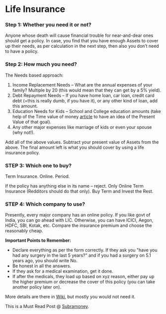 # Life Insurance

### Step 1: Whether you need it or not?

Anyone whose death will cause financial trouble for near-and-dear ones should get a policy. In case, you find that you have enough Assets to cover up their needs, as per calculation in the next step, then also you don’t need to have a policy.

### Step 2: How much you need?

The Needs based approach:

1. Income Replacement Needs – What are the annual expenses of your family? Multiple by 20 \(this would mean that they can get by a 5% yield\). 
2. Debt Repayment Needs – If you have home loan, car loan, credit card debt \(=this is really dumb, if you have it\), or any other kind of loan, add this amount. 
3. Education Needs for Kids – School and College education amounts \(take help of the Time value of money [article](http://www.reddit.com/r/IndiaInvestments/comments/2ngtq6/time_value_of_money_eli5_series/) to have an idea of the Present Value of that goal\).
4. Any other major expenses like marriage of kids or even your spouse \(why not!\).

Add all of the above values. Subtract your present value of Assets from the above. The final amount left is what you should cover by using a life insurance policy.

### STEP 3: Which one to buy?

Term Insurance. Online. Period.

If the policy has anything else in its name – reject. Only Online Term Insurance \(Redditors should do that only\). Buy Term and Invest the Rest.

### STEP 4: Which company to use?

Presently, every major company has an online policy. If you like govt of India, you can go ahead with LIC. Otherwise, you can have ICICI, Aegon, HDFC, SBI, Kotak, etc. Compare the insurance premium and choose the reasonably cheap.

**Important Points to Remember:**

* Declare everything as per the form correctly. If they ask you "have you had any surgery in the last 5 years?" and if you had a surgery on 5.1 years ago, you should write No. 
* Be honest in all the answers. 
* If they ask for a medical examination, get it done. 
* If after the medicals, they load up based on xyz reason, either pay up the higher premium or decrease the cover of this policy \(you can take another policy later on\).

More details are there in [Wiki](https://indiainvestments.gitbook.io/content/new-to-investing-and-eli5-series/insurance), but mostly you would not need it.

This is a Must Read Post @ [Subramoney](http://www.subramoney.com/2014/12/how-to-buy-term-insurance/).

